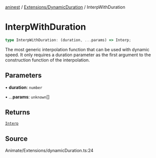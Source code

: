 [aninest](../../../index.md) / [Extensions/DynamicDuration](../index.md) / InterpWithDuration

# InterpWithDuration

```ts
type InterpWithDuration: (duration, ...params) => Interp;
```

The most generic interpolation function that can be used with dynamic speed.
It only requires a duration parameter as the first argument to the construction
function of the interpolation.

## Parameters

• **duration**: `number`

• ...**params**: `unknown`[]

## Returns

[`Interp`](../../../module:Interp/type-aliases/Interp.md)

## Source

Animate/Extensions/dynamicDuration.ts:24
